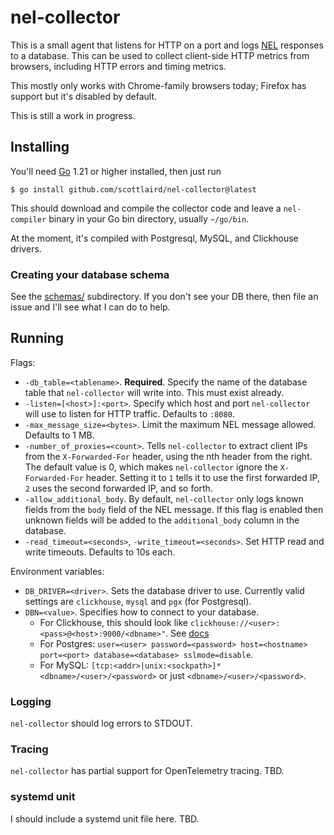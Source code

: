 # nel-collector

This is a small agent that listens for HTTP on a port and logs
[NEL](https://developer.mozilla.org/en-US/docs/Web/HTTP/Guides/Network_Error_Logging)
responses to a database.  This can be used to collect client-side HTTP
metrics from browsers, including HTTP errors and timing metrics.

This mostly only works with Chrome-family browsers today; Firefox has
support but it's disabled by default.

This is still a work in progress.

## Installing

You'll need [Go](https://go.dev) 1.21 or higher installed, then just run

```
$ go install github.com/scottlaird/nel-collector@latest
```

This should download and compile the collector code and leave a
`nel-compiler` binary in your Go bin directory, usually `~/go/bin`.

At the moment, it's compiled with Postgresql, MySQL, and Clickhouse
drivers.

### Creating your database schema

See the [schemas/](schemas/) subdirectory.  If you don't see your DB
there, then file an issue and I'll see what I can do to help.

## Running

Flags:

- `-db_table=<tablename>`.  **Required**.  Specify the name of the
  database table that `nel-collector` will write into.  This must
  exist already.
- `-listen=[<host>]:<port>`.  Specify which host and port
  `nel-collector` will use to listen for HTTP traffic.  Defaults to
  `:8080`.
- `-max_message_size=<bytes>`.  Limit the maximum NEL message allowed.
  Defaults to 1 MB.
- `-number_of_proxies=<count>`.  Tells `nel-collector` to extract
  client IPs from the `X-Forwarded-For` header, using the nth header
  from the right.  The default value is 0, which makes `nel-collector`
  ignore the `X-Forwarded-For` header.  Setting it to `1` tells it to
  use the first forwarded IP, `2` uses the second forwarded IP, and so
  forth.
- `-allow_additional_body`.  By default, `nel-collector` only logs
  known fields from the `body` field of the NEL message.  If this flag
  is enabled then unknown fields will be added to the
  `additional_body` column in the database.
- `-read_timeout=<seconds>`, `-write_timeout=<seconds>`.  Set HTTP
  read and write timeouts.  Defaults to 10s each.

Environment variables:

- `DB_DRIVER=<driver>`.  Sets the database driver to use.  Currently
  valid settings are `clickhouse`, `mysql` and `pgx` (for Postgresql).
- `DBN=<value>`.  Specifies how to connect to your database.
    - For Clickhouse, this should look like
      `clickhouse://<user>:<pass>@<host>:9000/<dbname>"`.  See
      [docs](https://github.com/ClickHouse/clickhouse-go?tab=readme-ov-file#dsn)
    - For Postgres: `user=<user> password=<password> host=<hostname>
      port=<port> database=<database> sslmode=disable`.
    - For MySQL:
      `[tcp:<addr>|unix:<sockpath>]*<dbname>/<user>/<password>` or
      just `<dbname>/<user>/<password>`.

### Logging

`nel-collector` should log errors to STDOUT.

### Tracing

`nel-collector` has partial support for OpenTelemetry tracing.  TBD.


### systemd unit

I should include a systemd unit file here.  TBD.
